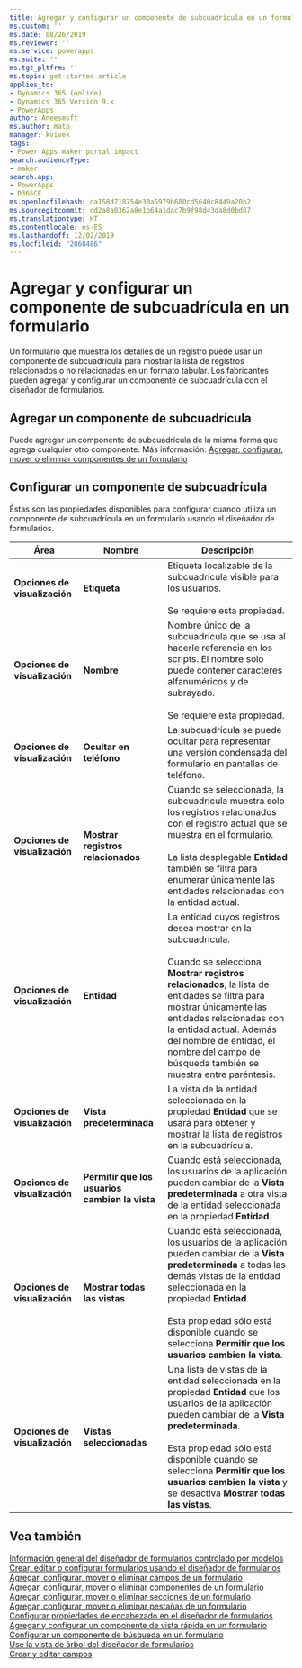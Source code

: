 ```yaml
---
title: Agregar y configurar un componente de subcuadrícula en un formulario | MicrosoftDocs
ms.custom: ''
ms.date: 08/26/2019
ms.reviewer: ''
ms.service: powerapps
ms.suite: ''
ms.tgt_pltfrm: ''
ms.topic: get-started-article
applies_to:
- Dynamics 365 (online)
- Dynamics 365 Version 9.x
- PowerApps
author: Aneesmsft
ms.author: matp
manager: kvivek
tags:
- Power Apps maker portal impact
search.audienceType:
- maker
search.app:
- PowerApps
- D365CE
ms.openlocfilehash: da158d718754e30a5979b680cd5640c8449a20b2
ms.sourcegitcommit: dd2a8a0362a8e1b64a1dac7b9f98d43da8d0bd87
ms.translationtype: HT
ms.contentlocale: es-ES
ms.lasthandoff: 12/02/2019
ms.locfileid: "2868486"
---
```

<!-- note from editor: I recommend removing the hyphen from "sub-grid" based on the style guide entry for sub: https://styleguides.azurewebsites.net/Styleguide/Read?id=2700&topicid=28872. I didn't change it here because I don't know how wide an impact that might have. -->


# <a name="add-and-configure-a-sub-grid-component-on-a-form"></a>Agregar y configurar un componente de subcuadrícula en un formulario  
Un formulario que muestra los detalles de un registro puede usar un componente de subcuadrícula para mostrar la lista de registros relacionados o no relacionadas en un formato tabular. Los fabricantes pueden agregar y configurar un componente de subcuadrícula con el diseñador de formularios.

## <a name="add-a-sub-grid-component"></a>Agregar un componente de subcuadrícula
Puede agregar un componente de subcuadrícula de la misma forma que agrega cualquier otro componente. Más información: [Agregar, configurar, mover o eliminar componentes de un formulario](add-move-configure-or-delete-components-on-form.md)

## <a name="configure-a-sub-grid-component"></a>Configurar un componente de subcuadrícula
Éstas son las propiedades disponibles para configurar cuando utiliza un componente de subcuadrícula en un formulario usando el diseñador de formularios.


|Área   |Nombre  |Descripción  |
|---------|---------|---------|
| **Opciones de visualización** | **Etiqueta** | Etiqueta localizable de la subcuadrícula visible para los usuarios. <br /><br />Se requiere esta propiedad.|
| **Opciones de visualización** |  **Nombre** |  Nombre único de la subcuadrícula que se usa al hacerle referencia en los scripts. El nombre solo puede contener caracteres alfanuméricos y de subrayado. <br /><br />Se requiere esta propiedad. |
| **Opciones de visualización** | **Ocultar en teléfono** |  La subcuadrícula se puede ocultar para representar una versión condensada del formulario en pantallas de teléfono. |
| **Opciones de visualización** | **Mostrar registros relacionados** |  Cuando se seleccionada, la subcuadrícula muestra solo los registros relacionados con el registro actual que se muestra en el formulario. <br /><br />La lista desplegable **Entidad** también se filtra para enumerar únicamente las entidades relacionadas con la entidad actual. |
| **Opciones de visualización** | **Entidad** |  La entidad cuyos registros desea mostrar en la subcuadrícula. <br /><br />Cuando se selecciona **Mostrar registros relacionados**, la lista de entidades se filtra para mostrar únicamente las entidades relacionadas con la entidad actual. Además del nombre de entidad, el nombre del campo de búsqueda también se muestra entre paréntesis. |
| **Opciones de visualización** | **Vista predeterminada** |  La vista de la entidad seleccionada en la propiedad **Entidad** que se usará para obtener y mostrar la lista de registros en la subcuadrícula. |
| **Opciones de visualización** | **Permitir que los usuarios cambien la vista** |  Cuando está seleccionada, los usuarios de la aplicación pueden cambiar de la **Vista predeterminada** a otra vista de la entidad seleccionada en la propiedad **Entidad**. |
| **Opciones de visualización** | **Mostrar todas las vistas** |  Cuando está seleccionada, los usuarios de la aplicación pueden cambiar de la **Vista predeterminada** a todas las demás vistas de la entidad seleccionada en la propiedad **Entidad**. <br /><br />Esta propiedad sólo está disponible cuando se selecciona **Permitir que los usuarios cambien la vista**. |
| **Opciones de visualización** | **Vistas seleccionadas** |  Una lista de vistas de la entidad seleccionada en la propiedad **Entidad** que los usuarios de la aplicación pueden cambiar de la **Vista predeterminada**. <br /><br />Esta propiedad sólo está disponible cuando se selecciona **Permitir que los usuarios cambien la vista** y se desactiva **Mostrar todas las vistas**. |

## <a name="see-also"></a>Vea también
[Información general del diseñador de formularios controlado por modelos](form-designer-overview.md)  
[Crear, editar o configurar formularios usando el diseñador de formularios](create-and-edit-forms.md)  
[Agregar, configurar, mover o eliminar campos de un formulario](add-move-or-delete-fields-on-form.md)  
[Agregar, configurar, mover o eliminar componentes de un formulario](add-move-configure-or-delete-components-on-form.md)  
[Agregar, configurar, mover o eliminar secciones de un formulario](add-move-or-delete-sections-on-form.md)  
[Agregar, configurar, mover o eliminar pestañas de un formulario](add-move-or-delete-tabs-on-form.md)  
[Configurar propiedades de encabezado en el diseñador de formularios](form-designer-header-properties.md)  
[Agregar y configurar un componente de vista rápida en un formulario](form-designer-add-configure-quickview.md)  
[Configurar un componente de búsqueda en un formulario](form-designer-add-configure-lookup.md)  
[Use la vista de árbol del diseñador de formularios](using-tree-view-on-form.md)  
[Crear y editar campos](../common-data-service/create-edit-field-portal.md)  
